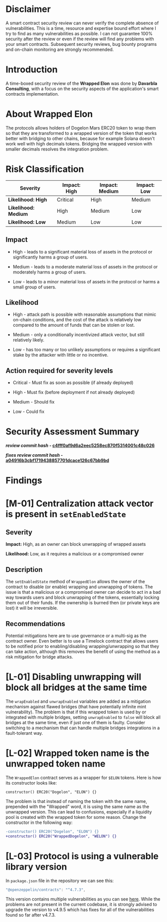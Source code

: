 
# Disclaimer

A smart contract security review can never verify the complete absence of vulnerabilities. This is a time, resource and expertise bound effort where I try to find as many vulnerabilities as possible. I can not guarantee 100% security after the review or even if the review will find any problems with your smart contracts. Subsequent security reviews, bug bounty programs and on-chain monitoring are strongly recommended.

# Introduction

A time-boxed security review of the **Wrapped Elon** was done by **Davarbla Consulting**, with a focus on the security aspects of the application's smart contracts implementation.

# About Wrapped Elon

The protocols allows holders of Dogelon Mars ERC20 token to wrap them so that they are transformed to a wrapped version of the token that works better with bridging to other chains, because for example Solana doesn't work well with high decimals tokens. Bridging the wrapped version with smaller decimals resolves the integration problem.

# Risk Classification

| Severity               | Impact: High | Impact: Medium | Impact: Low |
| ---------------------- | ------------ | -------------- | ----------- |
| **Likelihood: High**   | Critical     | High           | Medium      |
| **Likelihood: Medium** | High         | Medium         | Low         |
| **Likelihood: Low**    | Medium       | Low            | Low         |

## Impact

- High - leads to a significant material loss of assets in the protocol or significantly harms a group of users.

- Medium - leads to a moderate material loss of assets in the protocol or moderately harms a group of users.

- Low - leads to a minor material loss of assets in the protocol or harms a small group of users.

## Likelihood

- High - attack path is possible with reasonable assumptions that mimic on-chain conditions, and the cost of the attack is relatively low compared to the amount of funds that can be stolen or lost.

- Medium - only a conditionally incentivized attack vector, but still relatively likely.

- Low - has too many or too unlikely assumptions or requires a significant stake by the attacker with little or no incentive.

## Action required for severity levels

- Critical - Must fix as soon as possible (if already deployed)

- High - Must fix (before deployment if not already deployed)

- Medium - Should fix

- Low - Could fix

# Security Assessment Summary

**_review commit hash_ - [c4fff0af9d6a2eec5258ec870f5314001c48c026](https://github.com/DogelonMars/wrapped-elon/tree/c4fff0af9d6a2eec5258ec870f5314001c48c026)**

**_fixes review commit hash_ - [a04916b3cbf1719438857701dcace126c67bb9bd](https://github.com/DogelonMars/wrapped-elon/tree/a04916b3cbf1719438857701dcace126c67bb9bd)**

# Findings

# [M-01] Centralization attack vector is present in `setEnabledState`

## Severity

**Impact:**
High, as an owner can block unwrapping of wrapped assets

**Likelihood:**
Low, as it requires a malicious or a compromised owner

## Description

The `setEnabledState` method of `WrappedElon` allows the owner of the contract to disable (or enable) wrapping and unwrapping of tokens. The issue is that a malicious or a compromised owner can decide to act in a bad way towards users and block unwrapping of the tokens, essentially locking them out of their funds. If the ownership is burned then (or private keys are lost) it will be irreversible.

## Recommendations

Potential mitigations here are to use governance or a multi-sig as the contract owner. Even better is to use a Timelock contract that allows users to be notified prior to enabling/disabling wrapping/unwrapping so that they can take action, although this removes the benefit of using the method as a risk mitigation for bridge attacks.

# [L-01] Disabling unwrapping will block all bridges at the same time

The `wrapEnabled` and `unwrapEnabled` variables are added as a mitigation mechanism against flawed bridges (that have potentially infinite mint vulnerability). The problem is that if this wrapped token is used by or integrated with multiple bridges, setting `unwrapEnabled` to `false` will block all bridges at the same time, even if just one of them is faulty. Consider switching to a mechanism that can handle multiple bridges integrations in a fault-tolerant way.

# [L-02] Wrapped token name is the unwrapped token name

The `WrappedElon` contract serves as a wrapper for `$ELON` tokens. Here is how its constructor looks like:

```solidity
constructor() ERC20("Dogelon", "ELON") {}
```

The problem is that instead of naming the token with the same name, prepended with the "Wrapped" word, it is using the same name as the unwrapped version. This can lead to confusions, especially if a liquidity pool is created with the wrapped token for some reason. Change the constructor in the following way:

```diff
-constructor() ERC20("Dogelon", "ELON") {}
+constructor() ERC20("WrappedDogelon", "WELON") {}
```

# [L-03] Protocol is using a vulnerable library version

In `package.json` file in the repository we can see this:

```javascript
"@openzeppelin/contracts": "^4.7.3",
```

This version contains multiple vulnerabilities as you can see [here](https://github.com/OpenZeppelin/openzeppelin-contracts/security/advisories). While the problems are not present in the current codebase, it is strongly advised to upgrade the version to v4.9.5 which has fixes for all of the vulnerabilities found so far after v4.7.3.
